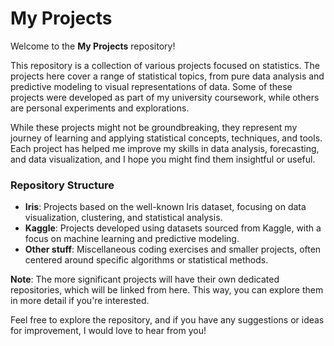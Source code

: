 # My Projects

Welcome to the **My Projects** repository!

This repository is a collection of various projects focused on statistics. The projects here cover a range of statistical topics, from pure data analysis and predictive modeling to visual representations of data. Some of these projects were developed as part of my university coursework, while others are personal experiments and explorations.

While these projects might not be groundbreaking, they represent my journey of learning and applying statistical concepts, techniques, and tools. Each project has helped me improve my skills in data analysis, forecasting, and data visualization, and I hope you might find them insightful or useful.

### Repository Structure

- **Iris**: Projects based on the well-known Iris dataset, focusing on data visualization, clustering, and statistical analysis.
- **Kaggle**: Projects developed using datasets sourced from Kaggle, with a focus on machine learning and predictive modeling.
- **Other stuff**: Miscellaneous coding exercises and smaller projects, often centered around specific algorithms or statistical methods.

**Note**: The more significant projects will have their own dedicated repositories, which will be linked from here. This way, you can explore them in more detail if you're interested.

Feel free to explore the repository, and if you have any suggestions or ideas for improvement, I would love to hear from you!
